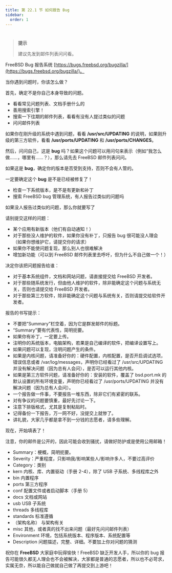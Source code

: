 ```yaml
---
title: 第 22.1 节 如何报告 Bug
sidebar:
  order: 1
---
```

# 

> **提示**
>
> 建议先发到邮件列表问问看。

FreeBSD Bug 报告系统 [https://bugs.freebsd.org/bugzilla/](https://bugs.freebsd.org/bugzilla/)。

当你遇到问题时，你该怎么做？

首先，确定不是你自己本身导致的问题。

- 看看常见问题列表、文档手册什么的
- 善用搜索引擎！
- 搜索一下往期的邮件列表，看看有没有人提过类似的问题
- 问问邮件列表

如果你在刚升级的系统中遇到问题，看看 **/usr/src/UPDATING** 的说明，如果刚升级的第三方软件，看看 **/usr/ports/UPDATING** 和 **/usr/ports/CHANGES**。

然后，问问自己，这是 **bug** 吗？如果这个问题可以用问句来表示（例如“我怎么做……，哪里有……？），那么请先去 FreeBSD 邮件列表问问。

如果这是 **bug**，确定你的版本是否受到支持，否则不会有人管的。

一定要确定这个 **bug** 是不是已经被修复了！

- 检查一下系统版本，是不是有更新和补丁
- 搜索 FreeBSD bug 管理系统，有人报告过类似的问题吗

如果没人报告过类似的问题，那么你就要写了

请别提交这样的问题：

- 某个应用有新版本（他们有自动通知！）
- 对于那些没人维护的软件，如果你没有补丁，只报告 bug 很可能没人理会（如果你想维护它，请提交你的请求）
- 如果你不能使问题复现，那么别人也很难解决
- 增加新功能（可以到 FreeBSD 邮件列表里去呼吁，但为什么不自己做一个！）

决定你该把问题报告给谁：

- 对于基本系统组件，文档和网站问题，请直接提交给 FreeBSD 开发者。
- 对于那些随系统发行，但由他人维护的软件，除非能确定这个问题与系统无关，否则也请提交给 FreeBSD 开发者。
- 对于那些第三方软件，除非能确定这个问题与系统有关，否则请提交给软件开发者。

报告的书写提示：

- 不要把“Summary”栏空着，因为它是群发邮件的标题。
- “Summary”要有代表性，简明扼要。
- 如果你有补丁，一定要上传。
- 注明你的系统版本，电脑架构，若果是自己编译的软件，把编译设置写上。
- 如果问题可以复现，注明问题产生的条件。
- 如果是内核问题，请准备好你的：硬件配置，内核配置，是否开启调试选项，错误信息或者 /var/log/messages，声明你已经看过了 /usr/src/UPDATING 并没有解决问题（因为总有人会问），是否可以运行其他内核。
- 如果是第三方软件问题，请准备好你的：安装的软件，覆盖了 bsd.port.mk 的默认设置的所有环境变量，声明你已经看过了 /usr/ports/UPDATING 并没有解决问题（因为总有人会问）。
- 一个报告做一件事，不要报告一堆东西，除非它们有紧密的联系。
- 对有争议的问题要慎重，最好先讨论一下。
- 注意下排版格式，尤其是复制粘贴时。
- 记得备份一下报告，万一网不好，没提交上就惨了。
- 讲礼貌，大家几乎都是拿不到一分钱的志愿者，请多些理解。

现在，开始填表了！

注意，你的邮件是公开的，因此可能会收到骚扰，请做好防护或是使用公用邮箱！

- Summary：梗概，简明扼要。
- Severity：严重程度，只影响我/影响某些人/影响许多人，不要过高评价
- Category：类别
- kern 内核、库、内置驱动（手册 2-4），除了 USB 子系统、多线程库之外
- bin 内置程序
- ports 第三方程序
- conf 配置文件或者启动脚本（手册 5）
- docs 文档或网站
- usb USB 子系统
- threads 多线程库
- standards 标准遵循
- （架构名称） 与架构有关
- misc 其他，或者真的找不出来问题（最好先问问邮件列表）
- Environment 环境，包括系统版本、程序版本、系统配置等
- Description 问题描述，完整、详细。不要加上你对问题的猜测

祝你在 **FreeBSD** 大家庭中玩得愉快！FreeBSD 缺乏开发人手，所以你的 bug 报告可能很久都无人理会也不会被解决，大家都是普通的志愿者，所以也不必苛求，实属无奈，所以能自己做就自己做了再提交到上游吧！
